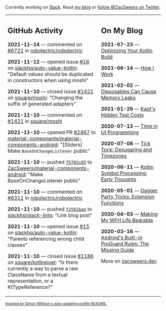 Currently working on [Slack](https://slack.com/). Read [my blog](https://zacsweers.dev/) or [follow @ZacSweers on Twitter](https://twitter.com/ZacSweers).

<table><tr><td valign="top" width="60%">

## GitHub Activity
<!-- githubActivity starts -->
**2021-11-14** — commented on [#6721](https://github.com/robolectric/robolectric/issues/6721#issuecomment-968505793) in [robolectric/robolectric](https://api.github.com/repos/robolectric/robolectric)

**2021-11-12** — opened issue [#16](https://api.github.com/repos/slackhq/auto-value-kotlin/issues/16) on [slackhq/auto-value-kotlin](https://api.github.com/repos/slackhq/auto-value-kotlin): "Default values should be duplicated in constructors when using moshi"

**2021-11-10** — closed issue [#1421](https://api.github.com/repos/square/moshi/issues/1421) on [square/moshi](https://api.github.com/repos/square/moshi): "Changing the suffix of generated adapters"

**2021-11-10** — commented on [#1421](https://github.com/square/moshi/issues/1421#issuecomment-965741674) in [square/moshi](https://api.github.com/repos/square/moshi)

**2021-11-10** — opened PR [#2467](https://api.github.com/repos/material-components/material-components-android/pulls/2467) to [material-components/material-components-android](https://api.github.com/repos/material-components/material-components-android): "[Sliders] Make `BaseOnChangeListener` public"

**2021-11-10** — pushed [`75702c85`](https://github.com/ZacSweers/material-components-android/commit/75702c85636d7fe4e7a2712c81e2a90c429927ad) to [ZacSweers/material-components-android](https://api.github.com/repos/ZacSweers/material-components-android): "Make BaseOnChangeListener public"

**2021-11-10** — commented on [#6311](https://github.com/robolectric/robolectric/issues/6311#issuecomment-965607050) in [robolectric/robolectric](https://api.github.com/repos/robolectric/robolectric)

**2021-11-10** — pushed [`f2581bae`](https://github.com/slackhq/slack-lints/commit/f2581bae4a6777eff915d16104ee2032e02959b2) to [slackhq/slack-lints](https://api.github.com/repos/slackhq/slack-lints): "Link blog post"

**2021-11-10** — opened issue [#15](https://api.github.com/repos/slackhq/auto-value-kotlin/issues/15) on [slackhq/auto-value-kotlin](https://api.github.com/repos/slackhq/auto-value-kotlin): "Parents referencing wrong child classes"

**2021-11-10** — closed issue [#1186](https://api.github.com/repos/square/kotlinpoet/issues/1186) on [square/kotlinpoet](https://api.github.com/repos/square/kotlinpoet): "Is there currently a way to parse a raw ClassName from a textual representation, or a KtTypeReference?"
<!-- githubActivity ends -->
</td><td valign="top" width="40%">

## On My Blog
<!-- blog starts -->
**2021-07-23** — [Optimizing Your Kotlin Build](https://www.zacsweers.dev/optimizing-your-kotlin-build/)

**2021-06-14** — [How I Work](https://www.zacsweers.dev/how-i-work/)

**2021-02-02** — [Disposables Can Cause Memory Leaks](https://www.zacsweers.dev/disposables-can-cause-memory-leaks/)

**2021-01-29** — [Kapt's Hidden Test Costs](https://www.zacsweers.dev/kapts-hidden-test-costs/)

**2020-07-13** — [Time in UI Programming](https://www.zacsweers.dev/time-in-ui/)

**2020-07-08** — [Tick Tock: Desugaring and Timezones](https://www.zacsweers.dev/ticktock-desugaring-timezones/)

**2020-06-11** — [Kotlin Symbol Processing: Early Thoughts](https://www.zacsweers.dev/kotlin-symbol-processor-early-thoughts/)

**2020-05-01** — [Dagger Party Tricks: Extension Functions](https://www.zacsweers.dev/dagger-party-tricks-extension-functions/)

**2020-04-03** — [Making My WFH Life Bearable](https://www.zacsweers.dev/making-wfh-life-bearable/)

**2020-03-16** — [Android's Built-in ProGuard Rules: The Missing Guide](https://www.zacsweers.dev/android-proguard-rules/)
<!-- blog ends -->
More on [zacsweers.dev](https://zacsweers.dev/)
</td></tr></table>

<sub><a href="https://simonwillison.net/2020/Jul/10/self-updating-profile-readme/">Inspired by Simon Willison's auto-updating profile README.</a></sub>